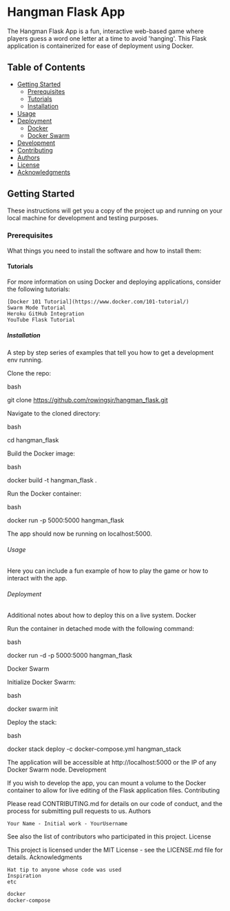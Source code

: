 # Hangman Flask App

The Hangman Flask App is a fun, interactive web-based game where players guess a word one letter at a time to avoid 'hanging'. This Flask application is containerized for ease of deployment using Docker.

## Table of Contents

- [Getting Started](#getting-started)
  - [Prerequisites](#prerequisites)
  - [Tutorials](#tutorials)
  - [Installation](#installation)
- [Usage](#usage)
- [Deployment](#deployment)
  - [Docker](#docker)
  - [Docker Swarm](#docker-swarm)
- [Development](#development)
- [Contributing](#contributing)
- [Authors](#authors)
- [License](#license)
- [Acknowledgments](#acknowledgments)

## Getting Started

These instructions will get you a copy of the project up and running on your local machine for development and testing purposes.

### Prerequisites

What things you need to install the software and how to install them:

#### Tutorials

For more information on using Docker and deploying applications, consider the following tutorials:

    [Docker 101 Tutorial](https://www.docker.com/101-tutorial/)
    Swarm Mode Tutorial
    Heroku GitHub Integration
    YouTube Flask Tutorial

##### Installation

A step by step series of examples that tell you how to get a development env running.

Clone the repo:

bash

git clone https://github.com/rowingsjr/hangman_flask.git

Navigate to the cloned directory:

bash

cd hangman_flask

Build the Docker image:

bash

docker build -t hangman_flask .

Run the Docker container:

bash

docker run -p 5000:5000 hangman_flask

The app should now be running on localhost:5000.

###### Usage

Here you can include a fun example of how to play the game or how to interact with the app.

###### Deployment

Additional notes about how to deploy this on a live system.
Docker

Run the container in detached mode with the following command:

bash

docker run -d -p 5000:5000 hangman_flask

Docker Swarm

Initialize Docker Swarm:

bash

docker swarm init

Deploy the stack:

bash

docker stack deploy -c docker-compose.yml hangman_stack

The application will be accessible at http://localhost:5000 or the IP of any Docker Swarm node.
Development

If you wish to develop the app, you can mount a volume to the Docker container to allow for live editing of the Flask application files.
Contributing

Please read CONTRIBUTING.md for details on our code of conduct, and the process for submitting pull requests to us.
Authors

    Your Name - Initial work - YourUsername

See also the list of contributors who participated in this project.
License

This project is licensed under the MIT License - see the LICENSE.md file for details.
Acknowledgments

    Hat tip to anyone whose code was used
    Inspiration
    etc

```bash
docker
docker-compose
